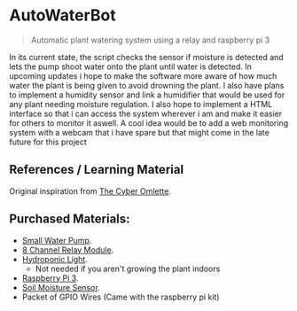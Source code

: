 # AutoWaterBot
> Automatic plant watering system using a relay and raspberry pi 3

In its current state, the script checks the sensor if moisture is detected and lets the pump shoot water onto the plant until water is detected. In upcoming updates i hope to make the software more aware of how much water the plant is being given to avoid drowning the plant. I also have plans to implement a humidity sensor and link a humidifier that would be used for any plant needing moisture regulation. I also hope to implement a HTML interface so that i can access the system wherever i am and make it easier for others to monitor it aswell. A cool idea would be to add a web monitoring system with a webcam that i have spare but that might come in the late future for this project

## References / Learning Material
Original inspiration from [The Cyber Omlette](http://www.cyber-omelette.com/2017/09/automated-plant-watering.html).

## Purchased Materials:
- [Small Water Pump](https://www.ebay.com.au/itm/273310251939).
- [8 Channel Relay Module](https://www.ebay.com.au/itm/223212920415).
- [Hydroponic Light](https://www.ebay.com.au/itm/132567970379).
    - Not needed if you aren't growing the plant indoors
- [Raspberry Pi 3](https://www.jaycar.com.au/raspberry-pi-3b-single-board-computer/p/XC9000).
- [Soil Moisture Sensor](https://www.jaycar.com.au/arduino-compatible-soil-moisture-sensor-module/p/XC4604).
- Packet of GPIO Wires (Came with the raspberry pi kit)

